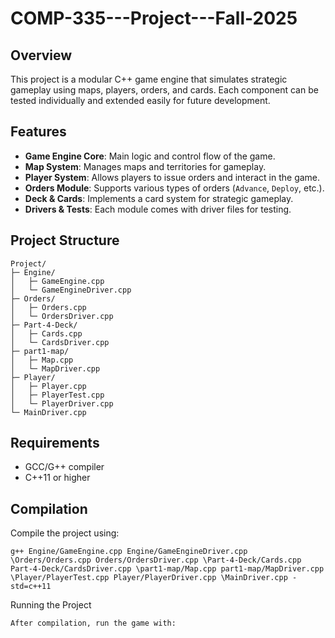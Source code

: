 # COMP-335---Project---Fall-2025

## Overview
This project is a modular C++ game engine that simulates strategic gameplay using maps, players, orders, and cards. Each component can be tested individually and extended easily for future development.

## Features
- **Game Engine Core**: Main logic and control flow of the game.
- **Map System**: Manages maps and territories for gameplay.
- **Player System**: Allows players to issue orders and interact in the game.
- **Orders Module**: Supports various types of orders (`Advance`, `Deploy`, etc.).
- **Deck & Cards**: Implements a card system for strategic gameplay.
- **Drivers & Tests**: Each module comes with driver files for testing.

## Project Structure
```
Project/
├─ Engine/
│   ├─ GameEngine.cpp
│   └─ GameEngineDriver.cpp
├─ Orders/
│   ├─ Orders.cpp
│   └─ OrdersDriver.cpp
├─ Part-4-Deck/
│   ├─ Cards.cpp
│   └─ CardsDriver.cpp
├─ part1-map/
│   ├─ Map.cpp
│   └─ MapDriver.cpp
├─ Player/
│   ├─ Player.cpp
│   ├─ PlayerTest.cpp
│   └─ PlayerDriver.cpp
└─ MainDriver.cpp
```
## Requirements
- GCC/G++ compiler
- C++11 or higher

## Compilation
Compile the project using:

```
g++ Engine/GameEngine.cpp Engine/GameEngineDriver.cpp \Orders/Orders.cpp Orders/OrdersDriver.cpp \Part-4-Deck/Cards.cpp Part-4-Deck/CardsDriver.cpp \part1-map/Map.cpp part1-map/MapDriver.cpp \Player/PlayerTest.cpp Player/PlayerDriver.cpp \MainDriver.cpp -std=c++11
```
Running the Project
```
After compilation, run the game with:
```

